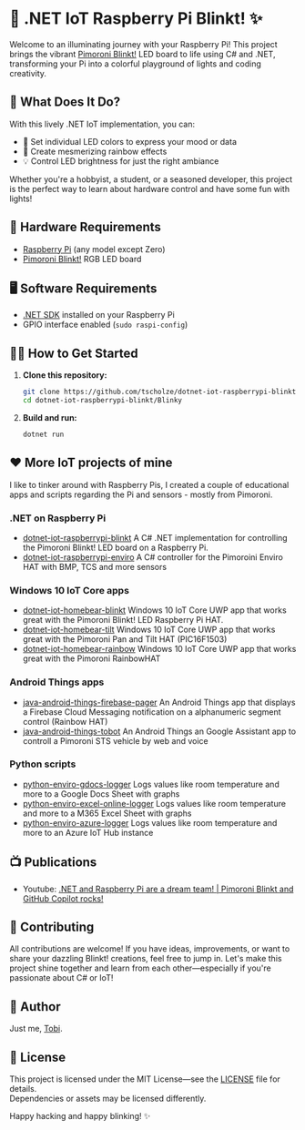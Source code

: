 # 🌈 .NET IoT Raspberry Pi Blinkt! ✨

Welcome to an illuminating journey with your Raspberry Pi! This project brings the vibrant [Pimoroni Blinkt!](https://shop.pimoroni.com/products/blinkt) LED board to life using C# and .NET, transforming your Pi into a colorful playground of lights and coding creativity.

## 🚀 What Does It Do?

With this lively .NET IoT implementation, you can:

- 🎨 Set individual LED colors to express your mood or data
- 🌈 Create mesmerizing rainbow effects
- 💡 Control LED brightness for just the right ambiance

Whether you're a hobbyist, a student, or a seasoned developer, this project is the perfect way to learn about hardware control and have some fun with lights!

## 🔌 Hardware Requirements

- [Raspberry Pi](https://www.raspberrypi.org/) (any model except Zero)
- [Pimoroni Blinkt!](https://shop.pimoroni.com/products/blinkt) RGB LED board

## 🖥️ Software Requirements

- [.NET SDK](https://learn.microsoft.com/en-us/dotnet/iot/deployment) installed on your Raspberry Pi
- GPIO interface enabled (`sudo raspi-config`)

## 🏃‍♂️ How to Get Started

1. **Clone this repository:**

   ```bash
   git clone https://github.com/tscholze/dotnet-iot-raspberrypi-blinkt.git
   cd dotnet-iot-raspberrypi-blinkt/Blinky
   ```

2. **Build and run:**

   ```bash
   dotnet run
   ```

## ❤️ More IoT projects of mine
I like to tinker around with Raspberry Pis, I created a couple of educational apps and scripts regarding the Pi and sensors - mostly from Pimoroni.

### .NET on Raspberry Pi 
- [dotnet-iot-raspberrypi-blinkt](https://github.com/tscholze/dotnet-iot-raspberrypi-blinkt)  A C# .NET implementation for controlling the Pimoroni Blinkt! LED board on a Raspberry Pi.
- [dotnet-iot-raspberrypi-enviro](https://github.com/tscholze/dotnet-iot-raspberrypi-enviro) A C# controller for the Pimoroini Enviro HAT with BMP, TCS and more sensors

### Windows 10 IoT Core apps
- [dotnet-iot-homebear-blinkt](https://github.com/tscholze/dotnet-iot-homebear-blinkt) Windows 10 IoT Core UWP app that works great with the Pimoroni Blinkt! LED Raspberry Pi HAT.
- [dotnet-iot-homebear-tilt](https://github.com/tscholze/dotnet-iot-homebear-tilt) Windows 10 IoT Core UWP app that works great with the Pimoroni Pan and Tilt HAT (PIC16F1503)
- [dotnet-iot-homebear-rainbow](https://github.com/tscholze/dotnet-iot-homebear-rainbow) Windows 10 IoT Core UWP app that works great with the Pimoroni RainbowHAT

### Android Things apps
- [java-android-things-firebase-pager](https://github.com/tscholze/java-android-things-firebase-pager) An Android Things app that displays a Firebase Cloud Messaging notification on a alphanumeric segment control (Rainbow HAT)
- [java-android-things-tobot](https://github.com/tscholze/java-android-things-tobot) An Android Things an Google Assistant app to controll a Pimoroni STS vehicle by web and voice

### Python scripts
- [python-enviro-gdocs-logger](https://github.com/tscholze/python-enviro-gdocs-logger) Logs values like room temperature and more to a Google Docs Sheet with graphs
- [python-enviro-excel-online-logger](https://github.com/tscholze/python-enviro-excel-online-logger) Logs values like room temperature and more to a M365 Excel Sheet with graphs
- [python-enviro-azure-logger](https://github.com/tscholze/python-enviro-azure-logger) Logs values like room temperature and more to an Azure IoT Hub instance

## 📺 Publications

- Youtube: [.NET and Raspberry Pi are a dream team! | Pimoroni Blinkt and GitHub Copilot rocks!](https://youtu.be/btXxbK0Rkfk)

## 🤝 Contributing

All contributions are welcome! If you have ideas, improvements, or want to share your dazzling Blinkt! creations, feel free to jump in. Let's make this project shine together and learn from each other—especially if you're passionate about C# or IoT!

## 👤 Author

Just me, [Tobi](https://tscholze.github.io).

## 📄 License

This project is licensed under the MIT License—see the [LICENSE](LICENSE.md) file for details.  
Dependencies or assets may be licensed differently.

Happy hacking and happy blinking! ✨
